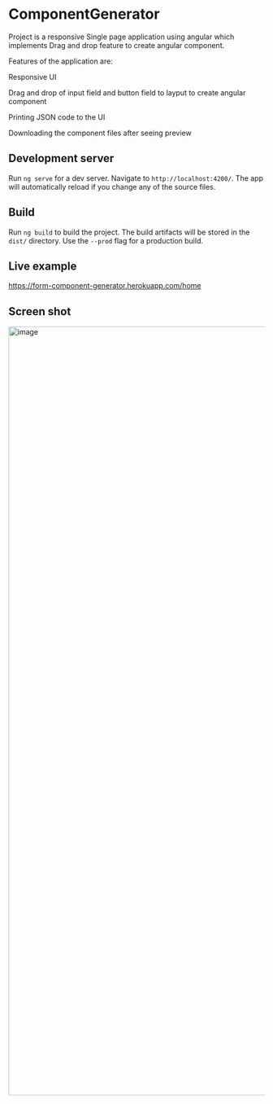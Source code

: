 # ComponentGenerator

Project is a responsive Single page application using angular which implements Drag and drop feature to create angular component.

Features of the application are:

Responsive UI

Drag and drop of input field and button field to layput to create angular component

Printing JSON code to the UI

Downloading the component files after seeing preview

## Development server

Run `ng serve` for a dev server. Navigate to `http://localhost:4200/`. The app will automatically reload if you change any of the source files.

## Build

Run `ng build` to build the project. The build artifacts will be stored in the `dist/` directory. Use the `--prod` flag for a production build.

## Live example

https://form-component-generator.herokuapp.com/home

## Screen shot

<img width="1511" alt="image" src="https://user-images.githubusercontent.com/42837541/180606702-b9b8774b-9293-4ffb-aa96-1b8f2d296ea1.png">
